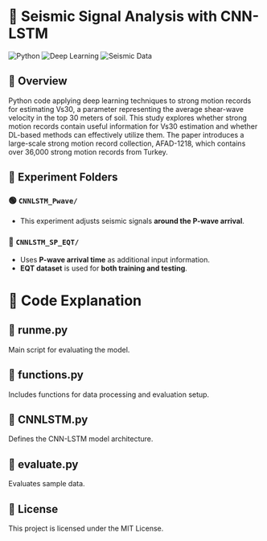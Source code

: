 # 📡 Seismic Signal Analysis with CNN-LSTM

![Python](https://img.shields.io/badge/Python-3.8%2B-blue) ![Deep Learning](https://img.shields.io/badge/Deep%20Learning-TensorFlow-orange) ![Seismic Data](https://img.shields.io/badge/Seismic%20Data-Processing-green)

## 📌 Overview  
Python code applying deep learning techniques to strong motion records for estimating Vs30, a parameter representing the average shear-wave velocity in the top 30 meters of soil. This study explores whether strong motion records contain useful information for Vs30 estimation and whether DL-based methods can effectively utilize them. The paper introduces a large-scale strong motion record collection, AFAD-1218, which contains over 36,000 strong motion records from Turkey.

## 📂 Experiment Folders  

### 🟢 `CNNLSTM_Pwave/`  
- This experiment adjusts seismic signals **around the P-wave arrival**.  

### 🔵 `CNNLSTM_SP_EQT/`  
- Uses **P-wave arrival time** as additional input information.  
- **EQT dataset** is used for **both training and testing**.   
  
# 📜 Code Explanation

## 🔹 runme.py
Main script for evaluating the model.

## 🔹 functions.py
Includes functions for data processing and evaluation setup.

## 🔹 CNNLSTM.py
Defines the CNN-LSTM model architecture.

## 🔹 evaluate.py
Evaluates sample data.

## 📜 License
This project is licensed under the MIT License.
